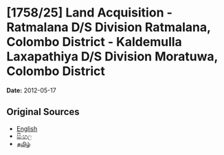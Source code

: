 # [1758/25] Land Acquisition - Ratmalana D/S Division Ratmalana, Colombo District - Kaldemulla Laxapathiya D/S Division Moratuwa, Colombo District

**Date:** 2012-05-17

## Original Sources

- [English](https://documents.gov.lk/view/extra-gazettes/2012/5/1758-25_E.pdf)
- [සිංහල](https://documents.gov.lk/view/extra-gazettes/2012/5/1758-25_S.pdf)
- [தமிழ்](https://documents.gov.lk/view/extra-gazettes/2012/5/1758-25_T.pdf)
